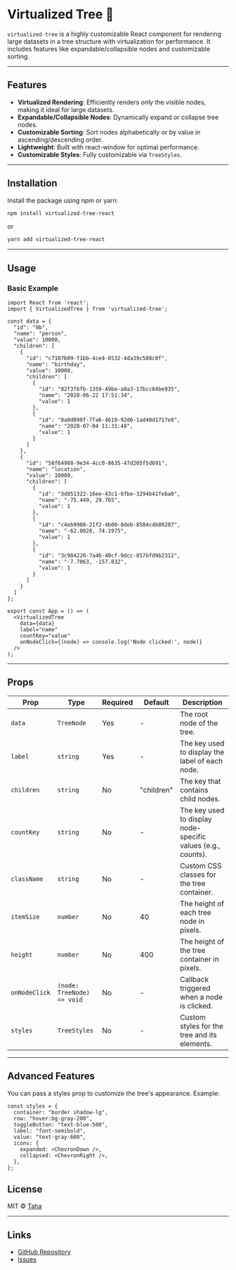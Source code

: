 # Virtualized Tree 🌳

`virtualized-tree` is a highly customizable React component for rendering large datasets in a tree structure with virtualization for performance. It includes features like expandable/collapsible nodes and customizable sorting.


---


## Features

- **Virtualized Rendering**: Efficiently renders only the visible nodes, making it ideal for large datasets.
- **Expandable/Collapsible Nodes**: Dynamically expand or collapse tree nodes.
- **Customizable Sorting**: Sort nodes alphabetically or by value in ascending/descending order.
- **Lightweight**: Built with react-window for optimal performance.
- **Customizable Styles**: Fully customizable via `TreeStyles`.

---

## Installation

Install the package using npm or yarn:

```bash
npm install virtualized-tree-react
```
or
```bash
yarn add virtualized-tree-react

```

---

## Usage

### Basic Example

```tsx
import React from 'react';
import { VirtualizedTree } from 'virtualized-tree';

const data = {
  "id": "0b",
  "name": "person",
  "value": 10000,
  "children": [
    {
      "id": "c7107b09-f1bb-4ce4-8532-4da39c508c0f",
      "name": "birthday",
      "value": 10000,
      "children": [
        {
          "id": "82f3f6fb-1359-49be-a0a3-17bcc04be935",
          "name": "2020-06-22 17:51:34",
          "value": 1
        },
        {
          "id": "8a0d098f-7fa6-4610-92d6-1ad40d1717e8",
          "name": "2020-07-04 11:31:48",
          "value": 1
        }
      ]
    },
    {
      "id": "58f64988-9e34-4cc0-8635-47d205f5d691",
      "name": "location",
      "value": 10000,
      "children": [
        {
          "id": "3d851322-16ee-43c1-8fbe-3294b41feba0",
          "name": "-75.449, 29.765",
          "value": 1
        },
        {
          "id": "c4eb9908-21f2-4b00-8deb-8584c4b89207",
          "name": "-62.0028, 74.1975",
          "value": 1
        },
        {
          "id": "3c984220-7a46-40cf-9dcc-857bfd9b2312",
          "name": "-7.7063, -157.832",
          "value": 1
        }
      ]
    }
  ]
};

export const App = () => (
  <VirtualizedTree
    data={data}
    label="name"
    countKey="value"
    onNodeClick={(node) => console.log('Node clicked:', node)}
  />
);
```

---

## Props

| Prop           | Type                        | Required | Default | Description |
|----------------|---------------------------|----------|---------|-------------|
| `data`         | `TreeNode`                 | Yes      | -       | The root node of the tree. |
| `label`        | `string`                   | Yes      | -       | The key used to display the label of each node. |
| `children`     | `string`                   | No       | "children" | The key that contains child nodes. |
| `countKey`     | `string`                   | No       | -       | The key used to display node-specific values (e.g., counts). |
| `className`    | `string`                   | No       | -       | Custom CSS classes for the tree container. |
| `itemSize`     | `number`                   | No       | 40      | The height of each tree node in pixels. |
| `height`       | `number`                   | No       | 400     | The height of the tree container in pixels. |
| `onNodeClick`  | `(node: TreeNode) => void` | No       | -       | Callback triggered when a node is clicked. |
| `styles`       | `TreeStyles`               | No       | -       | Custom styles for the tree and its elements. |

---

## Advanced Features
You can pass a styles prop to customize the tree's appearance. Example:

```tsx
const styles = {
  container: "border shadow-lg",
  row: "hover:bg-gray-200",
  toggleButton: "text-blue-500",
  label: "font-semibold",
  value: "text-gray-600",
  icons: {
    expanded: <ChevronDown />,
    collapsed: <ChevronRight />,
  },
};
```

## License

MIT © [Taha](https://github.com/taha-farzalizadeh)

---

## Links

- [GitHub Repository](https://github.com/taha-farzalizadeh/virtualized-tree)
- [Issues](https://github.com/taha-farzalizadeh/virtualized-tree/issues)


